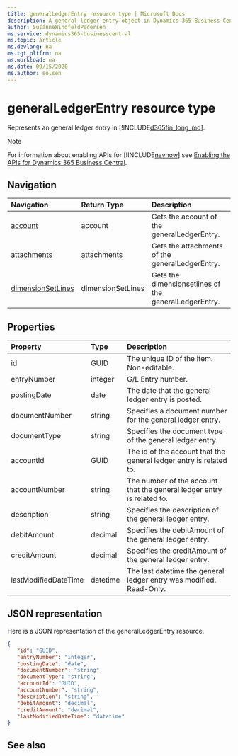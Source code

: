```yaml
---
title: generalLedgerEntry resource type | Microsoft Docs
description: A general ledger entry object in Dynamics 365 Business Central.
author: SusanneWindfeldPedersen
ms.service: dynamics365-businesscentral
ms.topic: article
ms.devlang: na
ms.tgt_pltfrm: na
ms.workload: na
ms.date: 09/15/2020
ms.author: solsen
---
```


# generalLedgerEntry resource type
Represents an general ledger entry in [!INCLUDE[d365fin_long_md](../../includes/d365fin_long_md.md)].

> [!NOTE]  
> For information about enabling APIs for [!INCLUDE[navnow](../../includes/navnow_md.md)] see [Enabling the APIs for Dynamics 365 Business Central](../enabling-apis-for-dynamics-nav.md).





## Navigation

| Navigation |Return Type| Description |    
|:----------|:----------|:-----------------|
|[account](../resources/dynamics_account.md)|account |Gets the account of the generalLedgerEntry.|
|[attachments](../resources/dynamics_attachments.md)|attachments |Gets the attachments of the generalLedgerEntry.|
|[dimensionSetLines](../resources/dynamics_dimensionsetlines.md)|dimensionSetLines |Gets the dimensionsetlines of the generalLedgerEntry.|


## Properties

| Property           | Type   |Description     |
|:-------------------|:-------|:---------------|
|id|GUID|The unique ID of the item. Non-editable.|
|entryNumber|integer|G/L Entry number.|
|postingDate|date|The date that the general ledger entry   is posted.|
|documentNumber|string|Specifies a document number for the general ledger entry.|
|documentType|string|Specifies the document type of the general ledger entry.|
|accountId|GUID|The id of the account that the general ledger entry is related to. |
|accountNumber|string|The number of the account that the general ledger entry is related to. |
|description|string|Specifies the description of the general ledger entry.|
|debitAmount|decimal|Specifies the debitAmount of the general ledger entry.|
|creditAmount|decimal|Specifies the creditAmount of the general ledger entry.|
|lastModifiedDateTime|datetime|The last datetime the general ledger entry was modified. Read-Only.|


## JSON representation

Here is a JSON representation of the generalLedgerEntry resource.


```json
{
   "id": "GUID",
   "entryNumber": "integer",
   "postingDate": "date",
   "documentNumber": "string",
   "documentType": "string",
   "accountId": "GUID",
   "accountNumber": "string",
   "description": "string",
   "debitAmount": "decimal",
   "creditAmount": "decimal",
   "lastModifiedDateTime": "datetime"
}
```
## See also


